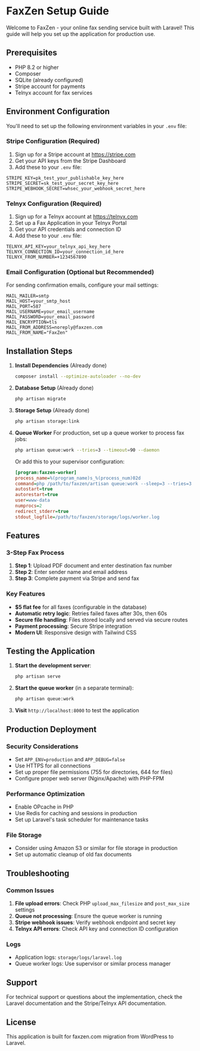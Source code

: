 # FaxZen Setup Guide

Welcome to FaxZen - your online fax sending service built with Laravel! This guide will help you set up the application for production use.

## Prerequisites

- PHP 8.2 or higher
- Composer
- SQLite (already configured)
- Stripe account for payments
- Telnyx account for fax services

## Environment Configuration

You'll need to set up the following environment variables in your `.env` file:

### Stripe Configuration (Required)
1. Sign up for a Stripe account at https://stripe.com
2. Get your API keys from the Stripe Dashboard
3. Add these to your `.env` file:

```env
STRIPE_KEY=pk_test_your_publishable_key_here
STRIPE_SECRET=sk_test_your_secret_key_here
STRIPE_WEBHOOK_SECRET=whsec_your_webhook_secret_here
```

### Telnyx Configuration (Required)
1. Sign up for a Telnyx account at https://telnyx.com
2. Set up a Fax Application in your Telnyx Portal
3. Get your API credentials and connection ID
4. Add these to your `.env` file:

```env
TELNYX_API_KEY=your_telnyx_api_key_here
TELNYX_CONNECTION_ID=your_connection_id_here
TELNYX_FROM_NUMBER=+1234567890
```

### Email Configuration (Optional but Recommended)
For sending confirmation emails, configure your mail settings:

```env
MAIL_MAILER=smtp
MAIL_HOST=your_smtp_host
MAIL_PORT=587
MAIL_USERNAME=your_email_username
MAIL_PASSWORD=your_email_password
MAIL_ENCRYPTION=tls
MAIL_FROM_ADDRESS=noreply@faxzen.com
MAIL_FROM_NAME="FaxZen"
```

## Installation Steps

1. **Install Dependencies** (Already done)
   ```bash
   composer install --optimize-autoloader --no-dev
   ```

2. **Database Setup** (Already done)
   ```bash
   php artisan migrate
   ```

3. **Storage Setup** (Already done)
   ```bash
   php artisan storage:link
   ```

4. **Queue Worker**
   For production, set up a queue worker to process fax jobs:
   ```bash
   php artisan queue:work --tries=3 --timeout=90 --daemon
   ```

   Or add this to your supervisor configuration:
   ```ini
   [program:faxzen-worker]
   process_name=%(program_name)s_%(process_num)02d
   command=php /path/to/faxzen/artisan queue:work --sleep=3 --tries=3 --timeout=90
   autostart=true
   autorestart=true
   user=www-data
   numprocs=2
   redirect_stderr=true
   stdout_logfile=/path/to/faxzen/storage/logs/worker.log
   ```

## Features

### 3-Step Fax Process
1. **Step 1**: Upload PDF document and enter destination fax number
2. **Step 2**: Enter sender name and email address
3. **Step 3**: Complete payment via Stripe and send fax

### Key Features
- **$5 flat fee** for all faxes (configurable in the database)
- **Automatic retry logic**: Retries failed faxes after 30s, then 60s
- **Secure file handling**: Files stored locally and served via secure routes
- **Payment processing**: Secure Stripe integration
- **Modern UI**: Responsive design with Tailwind CSS

## Testing the Application

1. **Start the development server**:
   ```bash
   php artisan serve
   ```

2. **Start the queue worker** (in a separate terminal):
   ```bash
   php artisan queue:work
   ```

3. **Visit** `http://localhost:8000` to test the application

## Production Deployment

### Security Considerations
- Set `APP_ENV=production` and `APP_DEBUG=false`
- Use HTTPS for all connections
- Set up proper file permissions (755 for directories, 644 for files)
- Configure proper web server (Nginx/Apache) with PHP-FPM

### Performance Optimization
- Enable OPcache in PHP
- Use Redis for caching and sessions in production
- Set up Laravel's task scheduler for maintenance tasks

### File Storage
- Consider using Amazon S3 or similar for file storage in production
- Set up automatic cleanup of old fax documents

## Troubleshooting

### Common Issues

1. **File upload errors**: Check PHP `upload_max_filesize` and `post_max_size` settings
2. **Queue not processing**: Ensure the queue worker is running
3. **Stripe webhook issues**: Verify webhook endpoint and secret key
4. **Telnyx API errors**: Check API key and connection ID configuration

### Logs
- Application logs: `storage/logs/laravel.log`
- Queue worker logs: Use supervisor or similar process manager

## Support

For technical support or questions about the implementation, check the Laravel documentation and the Stripe/Telnyx API documentation.

## License

This application is built for faxzen.com migration from WordPress to Laravel. 